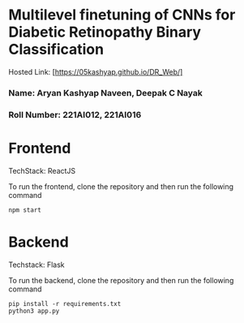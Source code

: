 # Multilevel finetuning of CNNs for Diabetic Retinopathy Binary Classification
Hosted Link: [https://05kashyap.github.io/DR_Web/]

### Name: Aryan Kashyap Naveen, Deepak C Nayak
### Roll Number: 221AI012, 221AI016

# Frontend 
TechStack: ReactJS

To run the frontend, clone the repository and then run the following command
```
npm start
```
# Backend
Techstack: Flask

To run the backend, clone the repository and then run the following command
```
pip install -r requirements.txt
python3 app.py
```
